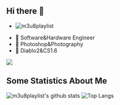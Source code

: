 ## Hi there 👋
+ ![m3u8playlist](https://komarev.com/ghpvc/?username=m3u8playlist)

- 🔭 Software&Hardware Engineer
- 🌱 Photoshop&Photography
- 👯 Diablo2&CS1.6

![](https://img.shields.io/badge/Twitter-1DA1F2?style=for-the-badge&logo=twitter&logoColor=white)
  
## Some Statistics About Me
![m3u8playlist's github stats](https://github-readme-stats.vercel.app/api?username=m3u8playlist) ![Top Langs](https://github-readme-stats.vercel.app/api/top-langs/?username=m3u8playlist)






